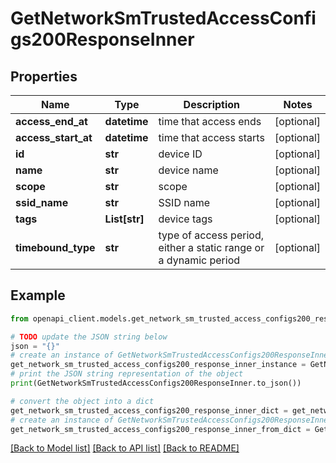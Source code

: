 # GetNetworkSmTrustedAccessConfigs200ResponseInner


## Properties

Name | Type | Description | Notes
------------ | ------------- | ------------- | -------------
**access_end_at** | **datetime** | time that access ends | [optional] 
**access_start_at** | **datetime** | time that access starts | [optional] 
**id** | **str** | device ID | [optional] 
**name** | **str** | device name | [optional] 
**scope** | **str** | scope | [optional] 
**ssid_name** | **str** | SSID name | [optional] 
**tags** | **List[str]** | device tags | [optional] 
**timebound_type** | **str** | type of access period, either a static range or a dynamic period | [optional] 

## Example

```python
from openapi_client.models.get_network_sm_trusted_access_configs200_response_inner import GetNetworkSmTrustedAccessConfigs200ResponseInner

# TODO update the JSON string below
json = "{}"
# create an instance of GetNetworkSmTrustedAccessConfigs200ResponseInner from a JSON string
get_network_sm_trusted_access_configs200_response_inner_instance = GetNetworkSmTrustedAccessConfigs200ResponseInner.from_json(json)
# print the JSON string representation of the object
print(GetNetworkSmTrustedAccessConfigs200ResponseInner.to_json())

# convert the object into a dict
get_network_sm_trusted_access_configs200_response_inner_dict = get_network_sm_trusted_access_configs200_response_inner_instance.to_dict()
# create an instance of GetNetworkSmTrustedAccessConfigs200ResponseInner from a dict
get_network_sm_trusted_access_configs200_response_inner_from_dict = GetNetworkSmTrustedAccessConfigs200ResponseInner.from_dict(get_network_sm_trusted_access_configs200_response_inner_dict)
```
[[Back to Model list]](../README.md#documentation-for-models) [[Back to API list]](../README.md#documentation-for-api-endpoints) [[Back to README]](../README.md)



